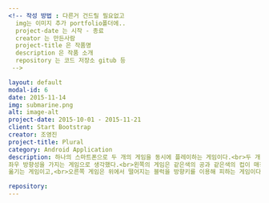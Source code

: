 ```yaml
---
<!-- 작성 방법 : 다른거 건드릴 필요없고
  img는 이미지 추가 portfolio폴더에..
  project-date 는 시작 - 종료
  creator 는 만든사람
  project-title 은 작품명
  description 은 작품 소개
  repository 는 코드 저장소 gitub 등
 -->

layout: default
modal-id: 6
date: 2015-11-14
img: submarine.png
alt: image-alt
project-date: 2015-10-01 - 2015-11-21
client: Start Bootstrap
creator: 조영진
project-title: Plural
category: Android Application
description: 하나의 스마트폰으로 두 개의 게임을 동시에 플레이하는 게임이다.<br>두 개의 게임은 좌우로 배치되며 
좌우 방향성을 가지는 게임으로 생각했다.<br>왼쪽의 게임은 같은색의 공과 같은색의 컵이 매칭되게 
옮기는 게임이고,<br>오른쪽 게임은 위에서 떨어지는 블럭을 방향키를 이용해 피하는 게임이다. 

repository:
---
```


